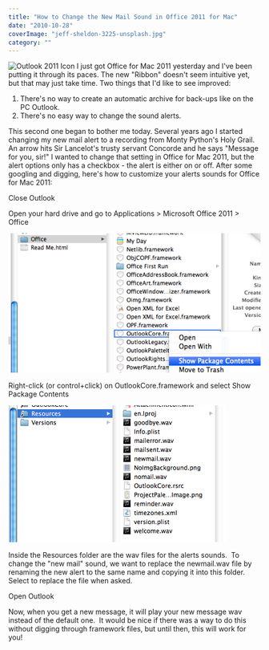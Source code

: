 ```yaml
---
title: "How to Change the New Mail Sound in Office 2011 for Mac"
date: "2010-10-28"
coverImage: "jeff-sheldon-3225-unsplash.jpg"
category: ""
---
```


![Outlook 2011 Icon](./images/outlook2011icon-150x150.jpg) I just got Office for Mac 2011 yesterday and I've been putting it through its paces. The new "Ribbon" doesn't seem intuitive yet, but that may just take time. Two things that I'd like to see improved:

1. There's no way to create an automatic archive for back-ups like on the PC Outlook.
2. There's no easy way to change the sound alerts.

This second one began to bother me today. Several years ago I started changing my new mail alert to a recording from Monty Python's Holy Grail. An arrow hits Sir Lancelot's trusty servant Concorde and he says "Message for you, sir!" I wanted to change that setting in Office for Mac 2011, but the alert options only has a checkbox - the alert is either on or off. After some googling and digging, here's how to customize your alerts sounds for Office for Mac 2011:

Close Outlook

Open your hard drive and go to Applications > Microsoft Office 2011 > Office

![show-package-contents](./images/show-package-contents.png)

Right-click (or control+click) on OutlookCore.framework and select Show Package Contents

![resources-wavs](./images/resources-wavs1.png)

Inside the Resources folder are the wav files for the alerts sounds.  To change the "new mail" sound, we want to replace the newmail.wav file by renaming the new alert to the same name and copying it into this folder.  Select to replace the file when asked.

Open Outlook

Now, when you get a new message, it will play your new message wav instead of the default one.  It would be nice if there was a way to do this without digging through framework files, but until then, this will work for you!
